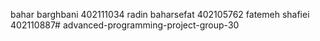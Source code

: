 bahar barghbani 402111034
radin baharsefat 402105762
fatemeh shafiei 402110887# advanced-programming-project-group-30
